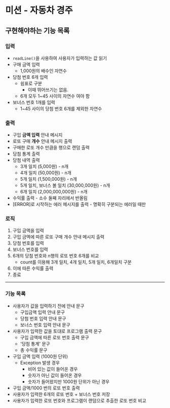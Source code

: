 # 미션 - 자동차 경주

## 구현해야하는 기능 목록

### 입력
- ```readLine()```을 사용하여 사용자가 입력하는 값 읽기
- 구매 금액 입력
  - 1,000원의 배수인 자연수
- 당첨 번호 6개 입력
  - 쉼표로 구분
    - 이때 뛰어쓰기는 없음.
  - 6개 모두 1~45 사이의 자연수 여야 함
- 보너스 번호 1개를 입력
  - 1~45 사이의 당첨 번호 6개를 제외한 자연수

### 출력
- 구입 **금액 입력** 안내 메시지
- 로또 구매 **개수** 안내 메시지 출력
- 구매한 로또 개수 만큼을 행으로 랜덤 출력
- 당첨 통계 출력
- 당첨 내역 출력
  - 3개 일치 (5,000원) - n개
  - 4개 일치 (50,000원) - n개
  - 5개 일치 (1,500,000원) - n개
  - 5개 일치, 보너스 볼 일치 (30,000,000원) - n개
  - 6개 일치 (2,000,000,000원) - n개
- 수익률 출력 - 소수 둘째 자리에서 반올림
- [ERROR]로 시작하는 에러 메시지를 출력 - 명확히 구분되는 에러일 때만

### 로직
1. 구입 금액을 입력
2. 구입 금액에 따른 로또 구매 개수 안내 메시지 출력
3. 당첨 번호를 입력
4. 보너스 번호를 입력
5. 6개의 당첨 번호와 n행의 로또 번호 6개를 비교
   - count를 이용해 3개 일치, 4개 일치, 5개 일치, 6개일치 구분
6. 이에 따른 수익률 출력
7. 종료
---
### 기능 목록
- 사용자가 값을 입력하기 전에 안내 문구
  - 구입금액 입력 안내 문구
  - 당첨 번호 입력 안내 문구
  - 보너스 번호 입력 안내 문구
- 사용자가 입력한 값을 토대로 프로그램 출력 문구
  - 구입 금액에 따른 로또 번호 출력 문구
  - '당첨 통계' 문구
  - 총 수익률 문구
- 구입 금액 입력 (1000원 단위)
  - Exception 발생 경우
    - 비어 있는 값이 들어온 경우
    - 숫자가 아닌 값이 들어온 경우
    - 숫자가 들어왔지만 1000원 단위가 아닌 경우
- 구입 금액/1000 번의 로또 번호 출력
- 사용자가 입력한 6개의 로또 번호 + 보너스 번호 저장
- 사용자가 입력한 로또 번호와 프로그램이 랜덤으로 추출한 로또 번호 비교